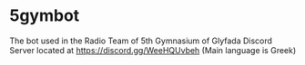 # 5gymbot
The bot used in the Radio Team of 5th Gymnasium of Glyfada Discord Server located at https://discord.gg/WeeHQUvbeh (Main language is Greek)
